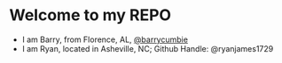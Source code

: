 # Welcome to my REPO

- I am Barry, from Florence, AL, [@barrycumbie](https://github.com/barrycumbie)
- I am Ryan, located in Asheville, NC; Github Handle: @ryanjames1729
